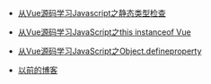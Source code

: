 
 - [从Vue源码学习Javascript之静态类型检查][4]

 - [从Vue源码学习JavaScript之this instanceof Vue][2]

 - [从Vue源码学习JavaScript之Object.defineproperty][3]
 
  - [以前的博客][1]
 
 
 
 
 
 
  [1]: https://enci33.github.io
  [2]: https://github.com/enci33/blog/issues/1
  [3]: https://github.com/enci33/blog/issues/2
  [4]: https://github.com/enci33/blog/issues/3
